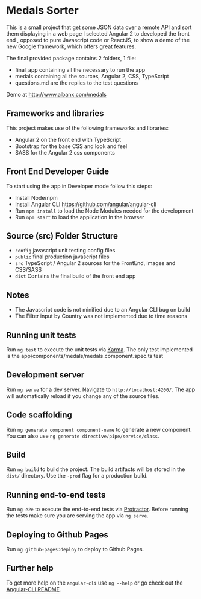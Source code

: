 # Medals Sorter
This is a small project that get some JSON data over a remote API and sort them displaying in a web page
I selected Angular 2 to developed the front end , opposed to pure Javascript code or ReactJS, to show a demo of the
new Google framework, which offers great features.

The final provided package contains 2 folders, 1 file:
- final_app containing all the necessary to run the app
- medals containing all the sources, Angular 2, CSS, TypeScript
- questions.md are the replies to the test questions

Demo at http://www.albanx.com/medals

## Frameworks and libraries
This project makes use of the following frameworks and libraries:
- Angular 2 on the front end with TypeScript
- Bootstrap for the base CSS and look and feel
- SASS for the Angular 2 css components

## Front End Developer Guide
To start using the app in Developer mode follow this steps:
- Install Node/npm
- Install Angular CLI https://github.com/angular/angular-cli
- Run `npm install` to load the Node Modules needed for the development
- Run `npm start` to load the application in the browser

## Source (src) Folder Structure
- `config` javascript unit testing config files
- `public` final production javascript files
- `src` TypeScript / Angular 2 sources for the FrontEnd, images and CSS/SASS
- `dist` Contains the final build of the front end app

## Notes
 - The Javascript code is not minified due to an Angular CLI bug on build
 - The Filter input by Country was not implemented due to time reasons

## Running unit tests
Run `ng test` to execute the unit tests via [Karma](https://karma-runner.github.io).
The only test implemented is the app/components/medals/medals.component.spec.ts test

## Development server
Run `ng serve` for a dev server. Navigate to `http://localhost:4200/`. The app will automatically reload if you change any of the source files.

## Code scaffolding

Run `ng generate component component-name` to generate a new component. You can also use `ng generate directive/pipe/service/class`.

## Build

Run `ng build` to build the project. The build artifacts will be stored in the `dist/` directory. Use the `-prod` flag for a production build.



## Running end-to-end tests

Run `ng e2e` to execute the end-to-end tests via [Protractor](http://www.protractortest.org/). 
Before running the tests make sure you are serving the app via `ng serve`.

## Deploying to Github Pages

Run `ng github-pages:deploy` to deploy to Github Pages.

## Further help

To get more help on the `angular-cli` use `ng --help` or go check out the [Angular-CLI README](https://github.com/angular/angular-cli/blob/master/README.md).
